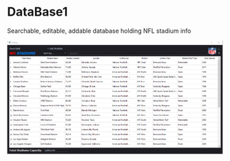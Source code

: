# DataBase1
Searchable, editable, addable database holding NFL stadium info

![Screenshot](Screenshot.png)
